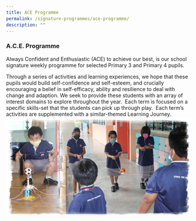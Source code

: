 ```yaml
---
title: ACE Programme
permalink: /signature-programmes/ace-programme/
description: ""
---
```

### A.C.E. Programme

Always Confident and Enthusiastic (ACE) to achieve our best, is our school signature weekly programme for selected Primary 3 and Primary 4 pupils.  

Through a series of activities and learning experiences, we hope that these pupils would build self-confidence and self-esteem, and crucially encouraging a belief in self-efficacy, ability and resilience to deal with change and adaption. We seek to provide these students with an array of interest domains to explore throughout the year.  Each term is focused on a specific skills-set that the students can pick up through play.  Each term’s activities are supplemented with a similar-themed Learning Journey.
![ACE Programme](/images/ace.png)